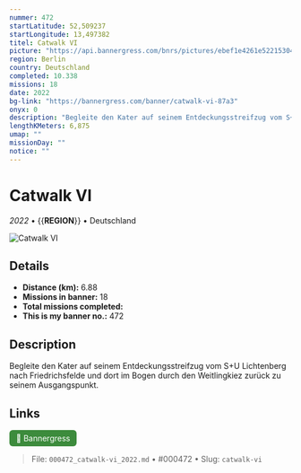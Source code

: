 ```yaml
---
nummer: 472
startLatitude: 52,509237
startLongitude: 13,497382
titel: Catwalk VI
picture: "https://api.bannergress.com/bnrs/pictures/ebef1e4261e522153046197792e0ba05"
region: Berlin
country: Deutschland
completed: 10.338
missions: 18
date: 2022
bg-link: "https://bannergress.com/banner/catwalk-vi-87a3"
onyx: 0
description: "Begleite den Kater auf seinem Entdeckungsstreifzug vom S+U Lichtenberg nach Friedrichsfelde und dort im Bogen durch den Weitlingkiez zurück zu seinem Ausgangspunkt."
lengthKMeters: 6,875
umap: ""
missionDay: ""
notice: ""
---
```

# Catwalk VI

*2022* • {{__REGION__}} • Deutschland

![Catwalk VI](https://api.bannergress.com/bnrs/pictures/ebef1e4261e522153046197792e0ba05)



## Details
- **Distance (km):** 6.88
- **Missions in banner:** 18
- **Total missions completed:** 
- **This is my banner no.:** 472



## Description
Begleite den Kater auf seinem Entdeckungsstreifzug vom S+U Lichtenberg nach Friedrichsfelde und dort im Bogen durch den Weitlingkiez zurück zu seinem Ausgangspunkt.



## Links
<a href="https://bannergress.com/banner/catwalk-vi-87a3" target="_blank" style="display:inline-block;margin-right:8px;padding:6px 12px;background:#3c8b3c;color:#fff;text-decoration:none;border-radius:6px;">🔗 Bannergress</a>



> File: `000472_catwalk-vi_2022.md` • #000472 • Slug: `catwalk-vi`
